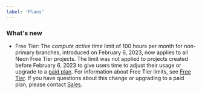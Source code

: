 ```yaml
---
label: 'Plans'
---
```


### What's new

- Free Tier: The _compute active time_ limit of 100 hours per month for non-primary branches, introduced on February 6, 2023, now applies to all Neon Free Tier projects. The limit was not applied to projects created before February 6, 2023 to give users time to adjust their usage or upgrade to a [paid plan](https://neon.tech/pricing). For information about Free Tier limits, see [Free Tier](https://neon.tech/docs/introduction/technical-preview-free-tier). If you have questions about this change or upgrading to a paid plan, please contact [Sales](https://neon.tech/contact-sales).

